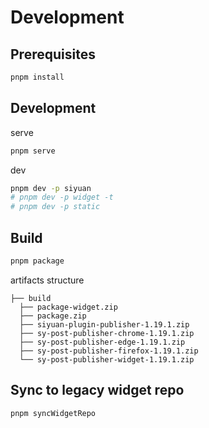 # Development

## Prerequisites

```bash
pnpm install
```

## Development

serve

```bash
pnpm serve
```

dev

```bash
pnpm dev -p siyuan
# pnpm dev -p widget -t 
# pnpm dev -p static
```

## Build

```bash
pnpm package
```

artifacts structure

```
├── build
  ├── package-widget.zip
  ├── package.zip
  ├── siyuan-plugin-publisher-1.19.1.zip
  ├── sy-post-publisher-chrome-1.19.1.zip
  ├── sy-post-publisher-edge-1.19.1.zip
  ├── sy-post-publisher-firefox-1.19.1.zip
  └── sy-post-publisher-widget-1.19.1.zip
```

## Sync to legacy widget repo

```bash
pnpm syncWidgetRepo
```